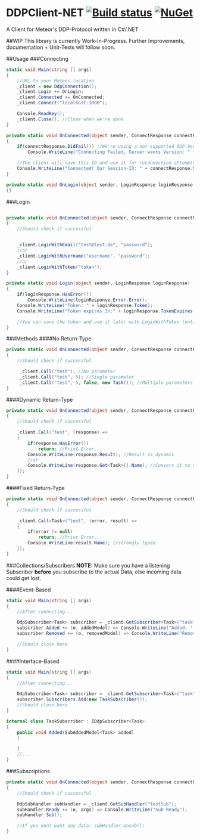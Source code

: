 # DDPClient-NET [![Build status](https://ci.appveyor.com/api/projects/status/ykk4v2vd33j4wqc1?svg=true)](https://ci.appveyor.com/project/JohnnyCrazy/ddpclient-net) [![NuGet](https://badge.fury.io/nu/DDPClient-NET.svg)](https://badge.fury.io/nu/DDPClient-NET)
A Client for Meteor's DDP-Protocol written in C#/.NET

##WIP
This library is currently Work-In-Progress. Further Improvements, documentation + Unit-Tests will follow soon.

##Usage
###Connecting
```csharp
static void Main(string [] args)
{
    //URL to your Meteor location
    _client = new DdpConnection();
    _client.Login += OnLogin;
    _client.Connected += OnConnected;
    _client.Connect("localhost:3000");

    Console.ReadKey();
    _client.Close(); //Close when we're done
}

private static void OnConnected(object sender, ConnectResponse connectResponse)
{
    if(connectResponse.DidFail()) //We're using a not supported DDP Version
        Console.WriteLine("Connecting Failed, Server wants Version: " + connectResponse.Failed.Version);

    //The client will save this ID and use it for reconnection attempts automatically
    Console.WriteLine("Connected! Our Session-ID: " + connectResponse.Session);
}

private static void OnLogin(object sender, LoginResponse loginResponse)
{}
```

###Login
```csharp

private static void OnConnected(object sender, ConnectResponse connectResponse)
{
    //Should check if successful


    _client.LoginWithEmail("test@test.de", "password");
    //or
    _client.LoginWithUsername("username", "password");
    //or
    _client.LoginWithToken("token");    
}

private static void Login(object sender, LoginResponse loginResponse)
{
    if(loginResponse.HasError())
        Console.WriteLine(loginResponse.Error.Error);
    Console.WriteLine("Token: " + loginResponse.Token);
    Console.WriteLine("Token expires In:" + loginResponse.TokenExpires.DateTime);

    //You can save the token and use it later with LoginWithToken (until TokenExpires)
}
```

###Methods
####No Return-Type
```csharp
private static void OnConnected(object sender, ConnectResponse connectResponse)
{
    //Should check if successful

     _client.Call("test"); //No parameter
     _client.Call("test", 5); //Single parameter
     _client.Call("test", 5, false, new Task()); //Multiple parameters
}
```
####Dynamic Return-Type
```csharp
private static void OnConnected(object sender, ConnectResponse connectResponse)
{
    //Should check if successful

    _client.Call("test", (response) =>
    {
        if(response.HasError())
            return; //Print Error...
        Console.WriteLine(response.Result); //Result is dynamic
        //or
        Console.WriteLine(response.Get<Task>().Name); //Convert it to some type (Json.NET)
    });
}
```
####Fixed Return-Type
```csharp
private static void OnConnected(object sender, ConnectResponse connectResponse)
{
    //Should check if successful

    _client.Call<Task>("test", (error, result) =>
    {
        if(error != null)
            return; //Print Error...
        Console.WriteLine(result.Name); //strongly typed
    });
}
```

###Collections/Subscribers
**NOTE:** Make sure you have a listening Subscriber **before** you subscribe to the actual Data, else incoming data could get lost.

####Event-Based
```csharp
static void Main(string [] args)
{
    //After connecting...

    DdpSubscriber<Task> subscriber = _client.GetSubscriber<Task>("task");
    subscriber.Added += (o, addedModel) => Console.WriteLine("Added: " + addedModel.Object.Name);
    subscriber.Removed += (o, removedModel) => Console.WriteLine("Removed ID: " + removedModel.Id);

    //Should close here
}
```
####Interface-Based
```csharp
static void Main(string [] args)
{
    //After connecting...

    DdpSubscriber<Task> subscriber = _client.GetSubscriber<Task>("task");
    subscriber.Subscribers.Add(new TaskSubscriber());
    //Should close here
}

internal class TaskSubscriber : IDdpSubscriber<Task>
{
    public void Added(SubAddedModel<Task> added)
    {

    }
    //...
}
```

###Subscriptions
```csharp
private static void OnConnected(object sender, ConnectResponse connectResponse)
{
    //Should check if successful

    DdpSubHandler subHandler = _client.GetSubHandler("testSub");
    subHandler.Ready += (o, args) => Console.WriteLine("Sub Ready");
    subHandler.Sub();

    //If you dont want any data: subHandler.Unsub();
}
```
